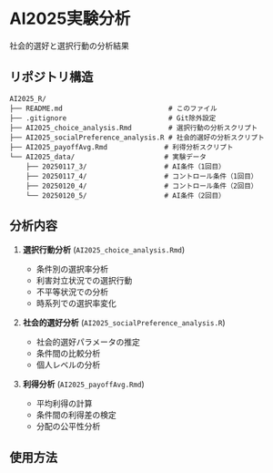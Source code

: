 # AI2025実験分析

社会的選好と選択行動の分析結果

## リポジトリ構造

```
AI2025_R/
├── README.md                          # このファイル
├── .gitignore                         # Git除外設定
├── AI2025_choice_analysis.Rmd         # 選択行動の分析スクリプト
├── AI2025_socialPreference_analysis.R # 社会的選好の分析スクリプト
├── AI2025_payoffAvg.Rmd              # 利得分析スクリプト
└── AI2025_data/                      # 実験データ
    ├── 20250117_3/                   # AI条件（1回目）
    ├── 20250117_4/                   # コントロール条件（1回目）
    ├── 20250120_4/                   # コントロール条件（2回目）
    └── 20250120_5/                   # AI条件（2回目）
```

## 分析内容

1. **選択行動分析** (`AI2025_choice_analysis.Rmd`)
   - 条件別の選択率分析
   - 利害対立状況での選択行動
   - 不平等状況での分析
   - 時系列での選択率変化

2. **社会的選好分析** (`AI2025_socialPreference_analysis.R`)
   - 社会的選好パラメータの推定
   - 条件間の比較分析
   - 個人レベルの分析

3. **利得分析** (`AI2025_payoffAvg.Rmd`)
   - 平均利得の計算
   - 条件間の利得差の検定
   - 分配の公平性分析

## 使用方法